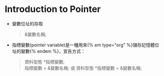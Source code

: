 # Introduction to Pointer

- 變數位址的存取
  >&變數名稱;
  
- 指標變數(pointer variable)是一種用來{% em type="org" %}儲存記憶體位址的變數{% endem %}，宣告方式：
  >資料型態 *指標變數;  
  >指標變數 = &變數名稱;
  或
  >資料型態 *指標變數 = &變數名稱;